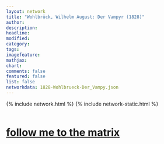 ```yaml
---
layout: network
title: "Wohlbrück, Wilhelm August: Der Vampyr (1828)"
author:
description:
headline:
modified:
category:
tags: 
imagefeature: 
mathjax: 
chart: 
comments: false
featured: false
list: false
networkdata: 1828-Wohlbrueck-Der_Vampy.json
---
```

{% include network.html %}
{% include network-static.html %}
<div class="row">
  <div class="small-5 small-centered columns"><a href="/matrix295"><h1>follow me to the matrix</h1></a>
</div>
</div>
